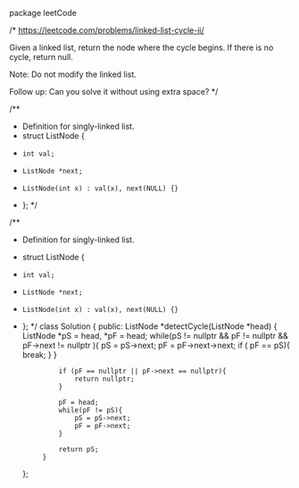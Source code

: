 package leetCode

/*
https://leetcode.com/problems/linked-list-cycle-ii/

Given a linked list, return the node where the cycle begins. If there is no cycle, return null.

Note: Do not modify the linked list.

Follow up:
Can you solve it without using extra space?
*/

/**
 * Definition for singly-linked list.
 * struct ListNode {
 *     int val;
 *     ListNode *next;
 *     ListNode(int x) : val(x), next(NULL) {}
 * };
 */
 
/**
 * Definition for singly-linked list.
 * struct ListNode {
 *     int val;
 *     ListNode *next;
 *     ListNode(int x) : val(x), next(NULL) {}
 * };
 */
 class Solution {
	public:
			ListNode *detectCycle(ListNode *head) {
				ListNode *pS = head, *pF = head;
				while(pS != nullptr && pF != nullptr && pF->next != nullptr ){
					pS  = pS->next;
					pF = pF->next->next;
					if ( pF == pS){
						break;
					}
				}
				
				if (pF == nullptr || pF->next == nullptr){
					return nullptr;
				}
				
				pF = head;
				while(pF != pS){
					pS = pS->next;
					pF = pF->next;
				}
				
				return pS;
			}
	};
	